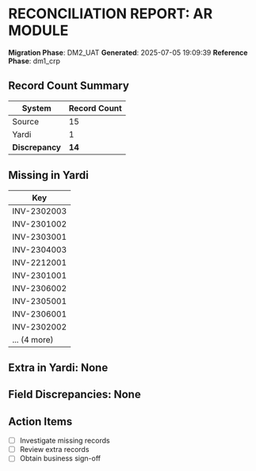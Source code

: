 # RECONCILIATION REPORT: AR MODULE

**Migration Phase**: DM2_UAT
**Generated**: 2025-07-05 19:09:39
**Reference Phase**: dm1_crp

## Record Count Summary
| System | Record Count |
|--------|--------------|
| Source | 15 |
| Yardi | 1 |
| **Discrepancy** | **14** |

## Missing in Yardi
| Key |
|-----|
| INV-2302003 |
| INV-2301002 |
| INV-2303001 |
| INV-2304003 |
| INV-2212001 |
| INV-2301001 |
| INV-2306002 |
| INV-2305001 |
| INV-2306001 |
| INV-2302002 |
| ... (4 more) |

## Extra in Yardi: None

## Field Discrepancies: None

## Action Items
- [ ] Investigate missing records
- [ ] Review extra records
- [ ] Obtain business sign-off
